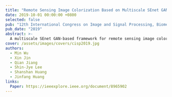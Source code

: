 ```yaml
---
title: "Remote Sensing Image Colorization Based on Multiscale SEnet GAN"
date: 2019-10-01 00:00:00 +0800
selected: false
pub: "12th International Congress on Image and Signal Processing, Biomedical Engineering and Informatics (CISP-BMEI)"
pub_date: "2019"
abstract: >-
  A multiscale SEnet GAN-based framework for remote sensing image colorization.
cover: /assets/images/covers/cisp2019.jpg
authors:
  - Min Wu
  - Xin Jin
  - Qian Jiang
  - Shin-Jye Lee
  - Shanshan Huang
  - Jinfang Huang
links:
  Paper: https://ieeexplore.ieee.org/document/8965902
---
```

